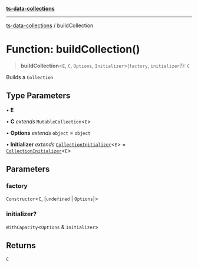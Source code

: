 [**ts-data-collections**](../README.md)

---

[ts-data-collections](../README.md) / buildCollection

# Function: buildCollection()

> **buildCollection**\<`E`, `C`, `Options`, `Initializer`\>(`factory`, `initializer`?): `C`

Builds a `Collection`

## Type Parameters

• **E**

• **C** _extends_ `MutableCollection`\<`E`\>

• **Options** _extends_ `object` = `object`

• **Initializer** _extends_ [`CollectionInitializer`](../type-aliases/CollectionInitializer.md)\<`E`\> = [`CollectionInitializer`](../type-aliases/CollectionInitializer.md)\<`E`\>

## Parameters

### factory

`Constructor`\<`C`, \[`undefined` \| `Options`\]\>

### initializer?

`WithCapacity`\<`Options` & `Initializer`\>

## Returns

`C`
